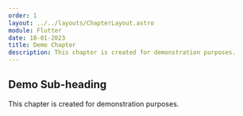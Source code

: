 ```yaml
---
order: 1
layout: ../../layouts/ChapterLayout.astro
module: Flutter
date: 18-01-2023
title: Demo Chapter
description: This chapter is created for demonstration purposes.
---
```


## Demo Sub-heading

This chapter is created for demonstration purposes.
